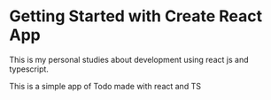 # Getting Started with Create React App

This is my personal studies about development using react js and typescript. 

This is a simple app of Todo made with react and TS